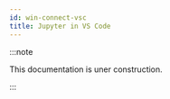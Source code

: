 ```yaml
---
id: win-connect-vsc
title: Jupyter in VS Code
---
```


:::note

This documentation is uner construction.

:::
